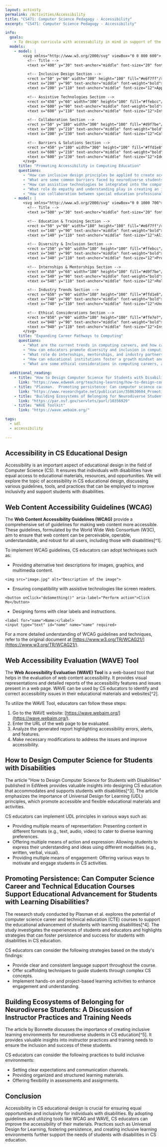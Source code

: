 ```yaml
---
layout: activity
permalink: /Activities/Accessibility
title: "CS471: Computer Science Pedagogy - Accessibility"
excerpt: "CS471: Computer Science Pedagogy - Accessibility"

info:
  goals: 
    - To design curricula with accessability in mind in support of the UDL philosophy
  models:
    - model: |
        <svg xmlns="http://www.w3.org/2000/svg" viewBox="0 0 800 600">
          <!-- Title -->
          <text x="400" y="30" text-anchor="middle" font-size="20" font-weight="bold">Computing for Neurodiverse Students and Students with Disabilities</text>

          <!-- Inclusive Design Section -->
          <rect x="50" y="60" width="300" height="100" fill="#e6f7ff"/>
          <text x="200" y="90" text-anchor="middle" font-weight="bold">Inclusive Design</text>
          <text x="200" y="110" text-anchor="middle" font-size="12">Applying universal design principles to create accessible computing environments.</text>

          <!-- Assistive Technologies Section -->
          <rect x="450" y="60" width="300" height="100" fill="#ffebcc"/>
          <text x="600" y="90" text-anchor="middle" font-weight="bold">Assistive Technologies</text>
          <text x="600" y="110" text-anchor="middle" font-size="12">Integration of tools like screen readers, alternative input devices, etc.</text>

          <!-- Collaboration Section -->
          <rect x="50" y="180" width="300" height="100" fill="#d9f7be"/>
          <text x="200" y="210" text-anchor="middle" font-weight="bold">Collaboration</text>
          <text x="200" y="230" text-anchor="middle" font-size="12">Collaboration between special education professionals and computing educators.</text>

          <!-- Barriers & Solutions Section -->
          <rect x="450" y="180" width="300" height="100" fill="#ffd1e8"/>
          <text x="600" y="210" text-anchor="middle" font-weight="bold">Barriers & Solutions</text>
          <text x="600" y="230" text-anchor="middle" font-size="12">Identifying and addressing common barriers faced by neurodiverse students.</text>
        </svg>
      title: "Promoting Accessibility in Computing Education"
      questions:
        - "How can inclusive design principles be applied to create accessible computing environments for neurodiverse students and students with disabilities?"
        - "What are some common barriers faced by neurodiverse students in computing education, and how can educators address these barriers?"
        - "How can assistive technologies be integrated into the computing curriculum to support students with disabilities?"
        - "What role do empathy and understanding play in creating an inclusive computing classroom? Can you provide examples of strategies that promote empathy?"
        - "How can collaboration between special education professionals and computing educators enhance the learning experience for students with diverse needs?"
    - model: |
        <svg xmlns="http://www.w3.org/2000/svg" viewBox="0 0 1000 700">
          <!-- Title -->
          <text x="500" y="30" text-anchor="middle" font-size="20" font-weight="bold">Career Pathways to Computing</text>

          <!-- Education & Training Section -->
          <rect x="50" y="60" width="180" height="100" fill="#e6f7ff"/>
          <text x="140" y="90" text-anchor="middle" font-weight="bold">Education & Training</text>
          <text x="140" y="110" text-anchor="middle" font-size="12">Aligning curricula with industry demands and fostering growth mindset.</text>

          <!-- Diversity & Inclusion Section -->
          <rect x="250" y="60" width="180" height="100" fill="#ffebcc"/>
          <text x="340" y="90" text-anchor="middle" font-weight="bold">Diversity & Inclusion</text>
          <text x="340" y="110" text-anchor="middle" font-size="12">Promoting diversity in computing careers for underrepresented groups.</text>

          <!-- Internships & Mentorships Section -->
          <rect x="450" y="60" width="180" height="100" fill="#d9f7be"/>
          <text x="540" y="90" text-anchor="middle" font-weight="bold">Internships & Mentorships</text>
          <text x="540" y="110" text-anchor="middle" font-size="12">Role of practical experience in expanding career pathways.</text>

          <!-- Industry Trends Section -->
          <rect x="650" y="60" width="180" height="100" fill="#ffd1e8"/>
          <text x="740" y="90" text-anchor="middle" font-weight="bold">Industry Trends</text>
          <text x="740" y="110" text-anchor="middle" font-size="12">Understanding current trends and future directions in computing.</text>

          <!-- Ethical Considerations Section -->
          <rect x="850" y="60" width="180" height="100" fill="#ffe7e7"/>
          <text x="940" y="90" text-anchor="middle" font-weight="bold">Ethical Considerations</text>
          <text x="940" y="110" text-anchor="middle" font-size="12">Instilling a sense of responsibility and ethics in computing professionals.</text>
        </svg>
      title: "Expanding Career Pathways to Computing"
      questions:
        - "What are the current trends in computing careers, and how can educational institutions align their curricula to meet industry demands?"
        - "How can educators promote diversity and inclusion in computing careers, especially for underrepresented groups such as women, minorities, and individuals with disabilities?"
        - "What role do internships, mentorships, and industry partnerships play in expanding career pathways to computing?"
        - "How can educational institutions foster a growth mindset and resilience in students to prepare them for the rapidly changing landscape of computing careers?"
        - "What are some ethical considerations in computing careers, and how can educators instill a sense of responsibility and ethics in future computing professionals?"
  
  additional_reading:
    - title: "How to Design Computer Science for Students with Disabilities"
      link: "https://www.edweek.org/teaching-learning/how-to-design-computer-science-for-students-with-disabilities/2018/10"  
    - title: "Plasman.  Promoting persistence: Can computer science career and technical education courses support educational advancement for students with learning disabilities?"
      link: "https://www.researchgate.net/publication/358630604_Promoting_persistence_Can_computer_science_career_and_technical_education_courses_support_educational_advancement_for_students_with_learning_disabilities"    
    - title: "Building Ecosystems of Belonging for Neurodiverse Students"
      link: "https://par.nsf.gov/servlets/purl/10356929"      
    - title: "WAVE Toolkit"
      link: "https://wave.webaim.org/"

tags:
  - udl
  - accessibility
  
---
```


## Accessibility in CS Educational Design

Accessibility is an important aspect of educational design in the field of Computer Science (CS). It ensures that individuals with disabilities have equal access to educational materials, resources, and opportunities. We will explore the topic of accessibility in CS educational design, discussing various guidelines, tools, and practices that can be employed to improve inclusivity and support students with disabilities.

## Web Content Accessibility Guidelines (WCAG)

The **Web Content Accessibility Guidelines (WCAG)** provide a comprehensive set of guidelines for making web content more accessible. These guidelines, formulated by the World Wide Web Consortium (W3C), aim to ensure that web content can be perceivable, operable, understandable, and robust for all users, including those with disabilities[^1].

To implement WCAG guidelines, CS educators can adopt techniques such as:

- Providing alternative text descriptions for images, graphics, and multimedia content.
```
<img src="image.jpg" alt="Description of the image">
```

- Ensuring compatibility with assistive technologies like screen readers.
```
<button onClick="doSomething()" aria-label="Perform action">Click Me</button>
```

- Designing forms with clear labels and instructions.
```
<label for="name">Name:</label>
<input type="text" id="name" name="name" required>
```

For a more detailed understanding of WCAG guidelines and techniques, refer to the original document at [https://www.w3.org/TR/WCAG21/](https://www.w3.org/TR/WCAG21/).

## Web Accessibility Evaluation (WAVE) Tool

The **Web Accessibility Evaluation (WAVE) Tool** is a web-based tool that helps in the evaluation of web content accessibility. It provides visual representations and detailed reports of the accessibility features and issues present in a web page. WAVE can be used by CS educators to identify and correct accessibility issues in their educational materials and websites[^2].

To utilize the WAVE Tool, educators can follow these steps:

1. Go to the WAVE website: [https://wave.webaim.org/](https://wave.webaim.org/).
2. Enter the URL of the web page to be evaluated.
3. Analyze the generated report highlighting accessibility errors, alerts, and features.
4. Make necessary modifications to address the issues and improve accessibility.

## How to Design Computer Science for Students with Disabilities

The article "How to Design Computer Science for Students with Disabilities" published in EdWeek provides valuable insights into designing CS education that accommodates and supports students with disabilities[^3]. The article emphasizes the importance of Universal Design for Learning (UDL) principles, which promote accessible and flexible educational materials and activities.

CS educators can implement UDL principles in various ways such as:

- Providing multiple means of representation: Presenting content in different formats (e.g., text, audio, video) to cater to diverse learning preferences.
- Offering multiple means of action and expression: Allowing students to express their understanding and ideas using different modalities (e.g., written, verbal, visual).
- Providing multiple means of engagement: Offering various ways to motivate and engage students in CS activities.

## Promoting Persistence: Can Computer Science Career and Technical Education Courses Support Educational Advancement for Students with Learning Disabilities?

The research study conducted by Plasman et al. explores the potential of computer science career and technical education (CTE) courses to support the educational advancement of students with learning disabilities[^4]. The study investigates the experiences of students and educators and highlights strategies that can foster persistence and success for students with disabilities in CS education.

CS educators can consider the following strategies based on the study's findings:

- Provide clear and consistent language support throughout the course.
- Offer scaffolding techniques to guide students through complex CS concepts.
- Implement hands-on and project-based learning activities to enhance engagement and understanding.

## Building Ecosystems of Belonging for Neurodiverse Students: A Discussion of Instructor Practices and Training Needs

The article by Bonnette discusses the importance of creating inclusive learning environments for neurodiverse students in CS education[^5]. It provides valuable insights into instructor practices and training needs to ensure the inclusion and success of these students.

CS educators can consider the following practices to build inclusive environments:

- Setting clear expectations and communication channels.
- Providing organized and structured learning materials.
- Offering flexibility in assessments and assignments.

## Conclusion

Accessibility in CS educational design is crucial for ensuring equal opportunities and inclusivity for individuals with disabilities. By adopting guidelines and utilizing tools like WCAG and WAVE, CS educators can improve the accessibility of their materials. Practices such as Universal Design for Learning, fostering persistence, and creating inclusive learning environments further support the needs of students with disabilities in CS education.